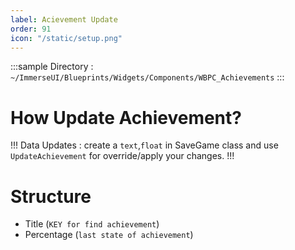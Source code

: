 ```yaml
---
label: Acievement Update
order: 91
icon: "/static/setup.png"
---
```



<style>
    .sample {
        text-align: left;
        color: #000000;
        border-radius: 10px;
        background-color: #5f99f5;
        border: 1px solid #1956AF;
        padding-left: 10px;
        padding-top: 20px;
        margin-bottom: 20px;
    }
</style>



:::sample
Directory :  `~/ImmerseUI/Blueprints/Widgets/Components/WBPC_Achievements`
:::
# How Update Achievement?

!!!
Data Updates : create a `text`,`float` in SaveGame class and use `UpdateAchievement` for override/apply your changes.
!!!

# Structure
- Title (`KEY for find achievement`)
- Percentage (`last state of achievement`)





